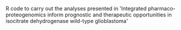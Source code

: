 R code to carry out the analyses presented in 'Integrated pharmaco-proteogenomics inform prognostic and therapeutic opportunities in isocitrate dehydrogenase wild-type glioblastoma' 
